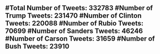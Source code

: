 #Total Number of Tweets: 332783 
#Number of Trump Tweets: 231470
#Number of Clinton Tweets: 220088
#Number of Rubio Tweets: 70699
#Number of Sanders Tweets: 46246
#Number of Carson Tweets: 31659
#Number of Bush Tweets: 23910
---
